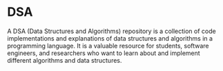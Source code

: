 # DSA
A DSA (Data Structures and Algorithms) repository is a collection of code implementations and explanations of data structures and algorithms in a programming language. It is a valuable resource for students, software engineers, and researchers who want to learn about and implement different algorithms and data structures.
